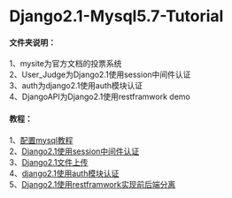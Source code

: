 # Django2.1-Mysql5.7-Tutorial

#### 文件夹说明：
1、mysite为官方文档的投票系统   
2、User_Judge为Django2.1使用session中间件认证    
3、auth为django2.1使用auth模块认证    
4、DjangoAPI为Django2.1使用restframwork demo

#### 教程：
1、[配置mysql教程](https://kit4y.github.io/2019/01/27/django%E9%85%8D%E7%BD%AEmysql/#more)  
2、[Django2.1使用session中间件认证](https://kit4y.github.io/2019/01/28/Django2-1%E7%94%A8%E6%88%B7%E8%AE%A4%E8%AF%81%E9%97%AE%E9%A2%98/)    
3、[Django2.1文件上传](https://kit4y.github.io/2019/02/01/Django2-1%E6%96%87%E4%BB%B6%E4%B8%8A%E4%BC%A0%E5%92%8Cauth%E6%A8%A1%E5%9D%97/#more)    
4、[django2.1使用auth模块认证](https://kit4y.github.io/2019/02/03/django2-1%E4%BD%BF%E7%94%A8auth%E6%A8%A1%E5%9D%97%E7%99%BB%E9%99%86%E6%B3%A8%E5%86%8C%E8%AE%A4%E8%AF%81/)  
5、[Django2.1使用restframwork实现前后端分离](https://kit4y.github.io/2019/02/07/Django2-1%E4%BD%BF%E7%94%A8restframwork%E5%AE%9E%E7%8E%B0%E5%89%8D%E5%90%8E%E7%AB%AF%E5%88%86%E7%A6%BB/)